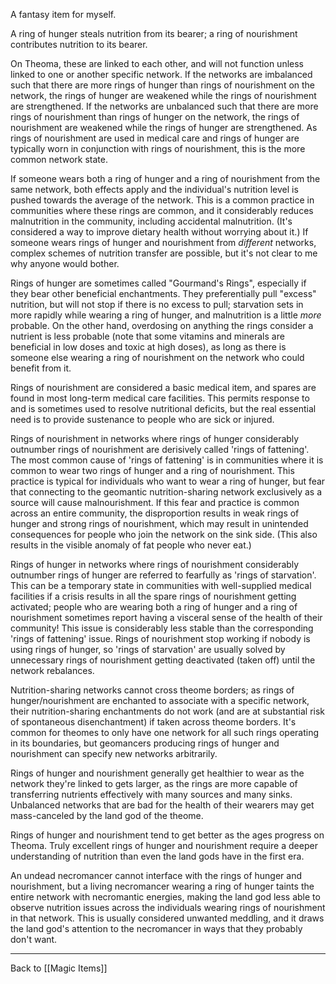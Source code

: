 A fantasy item for myself.

A ring of hunger steals nutrition from its bearer; a ring of nourishment contributes nutrition to its bearer.

On Theoma, these are linked to each other, and will not function unless linked to one or another specific network.  If the networks are imbalanced such that there are more rings of hunger than rings of nourishment on the network, the rings of hunger are weakened while the rings of nourishment are strengthened.  If the networks are unbalanced such that there are more rings of nourishment than rings of hunger on the network, the rings of nourishment are weakened while the rings of hunger are strengthened.  As rings of nourishment are used in medical care and rings of hunger are typically worn in conjunction with rings of nourishment, this is the more common network state.

If someone wears both a ring of hunger and a ring of nourishment from the same network, both effects apply and the individual's nutrition level is pushed towards the average of the network.  This is a common practice in communities where these rings are common, and it considerably reduces malnutrition in the community, including accidental malnutrition.  (It's considered a way to improve dietary health without worrying about it.)  If someone wears rings of hunger and nourishment from *different* networks, complex schemes of nutrition transfer are possible, but it's not clear to me why anyone would bother.

Rings of hunger are sometimes called "Gourmand's Rings", especially if they bear other beneficial enchantments.  They preferentially pull "excess" nutrition, but will not stop if there is no excess to pull; starvation sets in more rapidly while wearing a ring of hunger, and malnutrition is a little *more* probable.  On the other hand, overdosing on anything the rings consider a nutrient is less probable (note that some vitamins and minerals are beneficial in low doses and toxic at high doses), as long as there is someone else wearing a ring of nourishment on the network who could benefit from it.

Rings of nourishment are considered a basic medical item, and spares are found in most long-term medical care facilities.  This permits response to and is sometimes used to resolve nutritional deficits, but the real essential need is to provide sustenance to people who are sick or injured.

Rings of nourishment in networks where rings of hunger considerably outnumber rings of nourishment are derisively called 'rings of fattening'.  The most common cause of 'rings of fattening' is in communities where it is common to wear two rings of hunger and a ring of nourishment.  This practice is typical for individuals who want to wear a ring of hunger, but fear that connecting to the geomantic nutrition-sharing network exclusively as a source will cause malnourishment.  If this fear and practice is common across an entire community, the disproportion results in weak rings of hunger and strong rings of nourishment, which may result in unintended consequences for people who join the network on the sink side.  (This also results in the visible anomaly of fat people who never eat.)

Rings of hunger in networks where rings of nourishment considerably outnumber rings of hunger are referred to fearfully as 'rings of starvation'.  This can be a temporary state in communities with well-supplied medical facilities if a crisis results in all the spare rings of nourishment getting activated; people who are wearing both a ring of hunger and a ring of nourishment sometimes report having a visceral sense of the health of their community!  This issue is considerably less stable than the corresponding 'rings of fattening' issue.  Rings of nourishment stop working if nobody is using rings of hunger, so 'rings of starvation' are usually solved by unnecessary rings of nourishment getting deactivated (taken off) until the network rebalances.

Nutrition-sharing networks cannot cross theome borders; as rings of hunger/nourishment are enchanted to associate with a specific network, their nutrition-sharing enchantments do not work (and are at substantial risk of spontaneous disenchantment) if taken across theome borders.  It's common for theomes to only have one network for all such rings operating in its boundaries, but geomancers producing rings of hunger and nourishment can specify new networks arbitrarily.

Rings of hunger and nourishment generally get healthier to wear as the network they're linked to gets larger, as the rings are more capable of transferring nutrients effectively with many sources and many sinks.  Unbalanced networks that are bad for the health of their wearers may get mass-canceled by the land god of the theome.

Rings of hunger and nourishment tend to get better as the ages progress on Theoma.  Truly excellent rings of hunger and nourishment require a deeper understanding of nutrition than even the land gods have in the first era.

An undead necromancer cannot interface with the rings of hunger and nourishment, but a living necromancer wearing a ring of hunger taints the entire network with necromantic energies, making the land god less able to observe nutrition issues across the individuals wearing rings of nourishment in that network.  This is usually considered unwanted meddling, and it draws the land god's attention to the necromancer in ways that they probably don't want.

---
Back to [[Magic Items]]